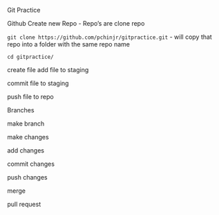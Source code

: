 Git Practice

Github 
Create new Repo - Repo’s are 
clone repo

`git clone https://github.com/pchinjr/gitpractice.git` - will copy that repo into a folder with the same repo name

`cd gitpractice/`

create file
add file to staging

commit file to staging

push file to repo

Branches

make branch

make changes

add changes

commit changes

push changes

merge

pull request

